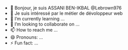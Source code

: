 - 👋 Bonjour, je suis ASSANI BEN-IKBAL @Lebrown976
- 👀 Je suis intéressé par le métier de dévoloppeur web
- 🌱 I’m currently learning ...
- 💞️ I’m looking to collaborate on ...
- 📫 How to reach me ...
- 😄 Pronouns: ...
- ⚡ Fun fact: ...

<!---
Lebrown976/Lebrown976 is a ✨ special ✨ repository because its `README.md` (this file) appears on your GitHub profile.
You can click the Preview link to take a look at your changes.
--->
